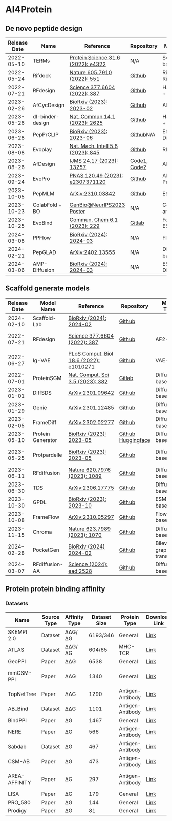 # AI4Protein
## De novo peptide design
| Release Date | Name             | Reference                                                    | Repository                                                   | Model Type                 | Experimental Validation | Notes                  |
|--------------|------------------|--------------------------------------------------------------|--------------------------------------------------------------|----------------------------|-------------------------|------------------------|
| 2022-05-10   | TERMs            | [Protein Science 31.6 \(2022\): e4322](https://onlinelibrary.wiley.com/doi/abs/10.1002/pro.4322) | N/A                                                          | Scaffold-based             | No                      |                        |
| 2022-05-24   | Rifdock          | [Nature 605.7910 \(2022\): 551](https://www.nature.com/articles/s41586-022-04654-9) | [Github](https://www.nature.com/articles/s41586-022-04654-9#code-availability) | RifDock + RifGen           | Yes                     | David Baker            |
| 2022-07-21   | RFdesign         | [Science 377.6604 \(2022\): 387](https://www.science.org/doi/full/10.1126/science.abn2100) | [Github](https://github.com/RosettaCommons/RFDesign)         | Hallucination + Inpainting | Yes                     | David Baker            |
| 2023-02-26   | AfCycDesign      | [BioRxiv \(2023\): 2023-02](https://www.biorxiv.org/content/10.1101/2023.02.25.529956v1) | [Github](https://github.com/sokrypton/ColabDesign/blob/main/af/examples/af_cyc_design.ipynb) | AF2-based                  | Yes                     | Cyclic Peptide         |
| 2023-05-26   | dl-binder-design | [Nat. Commun 14.1 \(2023\): 2625](https://www.nature.com/articles/s41467-023-38328-5) | [Github](https://github.com/nrbennet/dl_binder_design)       | Hallucination + Inpainting | Yes                     | David Baker, Benchmark |
| 2023-06-28   | PepPrCLIP        | [BioRxiv \(2023\): 2023-06](https://www.biorxiv.org/content/10.1101/2023.06.26.546591v1) | [Github](https://github.com/programmablebio/pepprclip)N/A    | ESM2 + Diffusion           | Yes                     |                        |
| 2023-08-08   | Evoplay          | [Nat. Mach. Intell 5.8 \(2023\): 845](https://www.nature.com/articles/s42256-023-00691-9) | [Github](https://github.com/melobio/EvoPlay)                 | RL-based                   | Yes                     |                        |
| 2023-08-26   | AfDesign         | [IJMS 24.17 \(2023\): 13257](https://www.mdpi.com/1422-0067/24/17/13257) | [Code1](https://github.com/ohuelab/ColabDesign-cyclic-binder), [Code2](https://github.com/ohuelab/ColabFold-cycpep-dock) | AF2-based                  | No                      | Cyclic Peptide         |
| 2023-09-24   | EvoPro           | [PNAS 120.49 \(2023\): e2307371120](https://www.pnas.org/doi/abs/10.1073/pnas.2307371120) | [Github](https://github.com/Kuhlman-Lab/evopro)              | AF2 + ProteinMPNN          | Yes                     |                        |
| 2023-10-05   | PepMLM           | [ArXiv:2310.03842](https://arxiv.org/abs/2310.03842)         | [Github](https://github.com/programmablebio/pepmlm)          | ESM2-based                 | Yes                     |                        |
| 2023-10-23   | ColabFold + BO   | [GenBio@NeurIPS2023 Poster](https://openreview.net/forum?id=CsjGuWD7hk) | N/A                                                          | ColabFold and BO           | No                      | Bayesian Optimization  |
| 2023-10-25   | EvoBind          | [Commun. Chem 6.1 \(2023\): 229](https://www.nature.com/articles/s42004-023-01029-7) | [Gitlab](https://gitlab.com/patrickbryant1/binder_design)    | Foldseek + ESM-IF1         | Yes                     |                        |
| 2024-03-08   | PPFlow           | [BioRxiv \(2024\): 2024-03](https://www.biorxiv.org/content/10.1101/2024.03.07.583831v1) | N/A                                                          | Flow-based                 | No                      | PPBench2024            |
| 2024-02-21   | PepGLAD          | [ArXiv:2402.13555](https://arxiv.org/abs/2402.13555)         | N/A                                                          | Diffusion-based            | No                      |                        |
| 2024-03-06   | AMP-Diffusion    | [BioRxiv \(2024\): 2024-03](https://www.biorxiv.org/content/10.1101/2024.03.03.583201v1.abstract) | N/A                                                          | ESM2 + Diffusion           | No                      |                        |

## Scaffold generate models
| Release Date | Model Name        | Reference                                                    | Repository                                                   | Model Type                | Tasks Type                               |
|--------------|-------------------|--------------------------------------------------------------|--------------------------------------------------------------|---------------------------|------------------------------------------|
| 2024-02-10   | Scaffold-Lab      | [BioRxiv \(2024\): 2024-02](http://biorxiv.org/lookup/doi/10.1101/2024.02.10.579743) | [Github](https://github.com/Immortals-33/Scaffold-Lab)       |                           | Benchmark                                |
| 2022-07-21   | RFdesign          | [Science 377.6604 \(2022\): 387](https://www.science.org/doi/10.1126/science.abn2100) | [Github](https://github.com/RosettaCommons/RFDesign)         | AF2-based                 | Hallucination, Unconditional, Inpainting |
| 2022-06-27   | Ig-VAE            | [PLoS Comput. Biol 18.6 \(2022\): e1010271](https://journals.plos.org/ploscompbiol/article?id=10.1371/journal.pcbi.1010271) | [Github](https://github.com/ProteinDesignLab/IgVAE)          | VAE-based                 | Unconditional                            |
| 2022-07-01   | ProteinSGM        | [Nat. Comput. Sci 3.5 \(2023\): 382](https://www.nature.com/articles/s43588-023-00440-3#citeas) | [Gitlab](https://gitlab.com/mjslee0921/proteinsgm)           | Diffusion-based           | Unconditional, Inpainting                |
| 2023-01-01   | DiffSDS           | [ArXiv:2301.09642](https://arxiv.org/abs/2301.09642)         | [Github](https://github.com/A4Bio/DiffSDS_open)              | Diffusion-based           | Inpainting                               |
| 2023-01-29   | Genie             | [ArXiv:2301.12485](http://arxiv.org/abs/2301.12485)          | [Github](https://github.com/aqlaboratory/genie)              | Diffusion-based           | Unconditional                            |
| 2023-02-05   | FrameDiff         | [ArXiv:2302.02277](http://arxiv.org/abs/2302.02277)          | [Github](https://github.com/jasonkyuyim/se3_diffusion)       | Diffusion-based           | Unconditional                            |
| 2023-05-10   | Protein Generator | [BioRxiv \(2023\): 2023-05](https://www.biorxiv.org/content/10.1101/2023.05.08.539766v1) | [Github](https://github.com/RosettaCommons/protein_generator) [Huggingface](https://huggingface.co/spaces/merle/PROTEIN_GENERATOR) | Diffusion-based           | Unconditional, Inpainting                |
| 2023-05-25   | Protpardelle      | [BioRxiv \(2023\): 2023-05](https://www.biorxiv.org/content/10.1101/2023.05.24.542194v1.full) | [Github](https://github.com/ProteinDesignLab/protpardelle)   | Diffusion-based           | Unconditional, Side-chain conditional    |
| 2023-06-11   | RFdiffusion       | [Nature 620.7976 \(2023\): 1089](https://www.nature.com/articles/s41586-023-06415-8) | [Github](https://github.com/RosettaCommons/RFdiffusion)      | Diffusion-based           | General                                  |
| 2023-06-30   | TDS               | [ArXiv:2306.17775](https://arxiv.org/abs/2306.17775)         | [Github](https://github.com/blt2114/twisted_diffusion_sampler) | Diffusion-based           | Conditional                              |
| 2023-10-30   | GPDL              | [BioRxiv \(2023\): 2023-10](https://www.biorxiv.org/content/10.1101/2023.10.26.564121v1) | [Github](https://github.com/sirius777coder/GPDL)             | ESM-based                 | Conditional                              |
| 2023-10-08   | FrameFlow         | [ArXiv:2310.05297](https://arxiv.org/abs/2310.05297)         | [Github](https://github.com/microsoft/protein-frame-flow)    | Flow-based                | Unconditional                            |
| 2023-11-15   | Chroma            | [Nature 623.7989 \(2023\): 1070](https://www.nature.com/articles/s41586-023-06728-8) | [Github](https://github.com/generatebio/chroma)              | Diffusion-based           | General                                  |
| 2024–02-28   | PocketGen         | [BioRxiv \(2024\) 2024-02](https://doi.org/10.1101/2024.02.25.581968) | [Github](https://github.com/zaixizhang/PocketGen)            | Bilevel graph transformer | Inpainting                               |
| 2024–03-07   | RFdiffusion-AA    | [Science \(2024\): eadl2528](https://www.science.org/doi/10.1126/science.adl2528) | [Github](https://github.com/baker-laboratory/rf_diffusion_all_atom) | Diffusion-based           | General                                  |

## Protein protein binding affinity
### Datasets
| Name          | Source Type | Affinity Type | Dataset Size | Protein Type     | Download Link                                                | Notes             |
|---------------|-------------|---------------|--------------|------------------|--------------------------------------------------------------|-------------------|
| SKEMPI 2.0    | Dataset     | ΔΔG/ΔG        | 6193/346     | General          | [Link](https://life.bsc.es/pid/skempi2/database/index)       |                   |
| ATLAS         | Dataset     | ΔΔG/ΔG        | 604/65       | MHC-TCR          | [Link](https://atlas.wenglab.org/web/downloads.php)          |                   |
| GeoPPI        | Paper       | ΔΔG           | 6538         | General          | [Link](https://github.com/Liuxg16/GeoPPI/tree/master/data)   |                   |
| mmCSM-PPI     | Paper       | ΔΔG           | 1340         | General          | [Link](https://biosig.lab.uq.edu.au/mmcsm_ppi/data)          | SKEMPI 2.0 + etc. |
| TopNetTree    | Paper       | ΔΔG           | 1290         | Antigen-Antibody | [Link](https://codeocean.com/capsule/2202829/tree/v1)        | AB_Bind + etc.    |
| AB_Bind       | Dataset     | ΔΔG           | 1101         | Antigen-Antibody | [Link](https://github.com/sarahsirin/AB-Bind-Database)       |                   |
| BindPPI       | Paper       | ΔG            | 1467         | General          | [Link](https://github.com/minghuilab/BindPPI/tree/main/Datasets) |                   |
| NERE          | Paper       | ΔG            | 566          | Antigen-Antibody | [Link](https://github.com/nkmiller/protein_interactions/tree/master) | From Sabdab       |
| Sabdab        | Dataset     | ΔG            | 467          | Antigen-Antibody | [Link](https://opig.stats.ox.ac.uk/webapps/sabdab-sabpred/sabdab) |                   |
| CSM-AB        | Paper       | ΔG            | 473          | Antigen-Antibody | [Link](https://biosig.lab.uq.edu.au/csm_ab/datasets)         | From Sabdab       |
| AREA-AFFINITY | Paper       | ΔG            | 297          | Antigen-Antibody | [Link](https://affinity.cuhk.edu.cn/methods.html)            | From CSM-ABB      |
| LISA          | Paper       | ΔG            | 179          | General          | [Link](https://www.sciencedirect.com/science/article/pii/S096921261830131X#app2) |                   |
| PRO_580       | Paper       | ΔG            | 144          | General          | [Link](https://onlinelibrary.wiley.com/doi/full/10.1002/pro.580#support-information-section) |                   |
| Prodigy       | Paper       | ΔG            | 81           | General          | [Link](https://github.com/haddocking/prodigy/tree/main/data) |                   |
